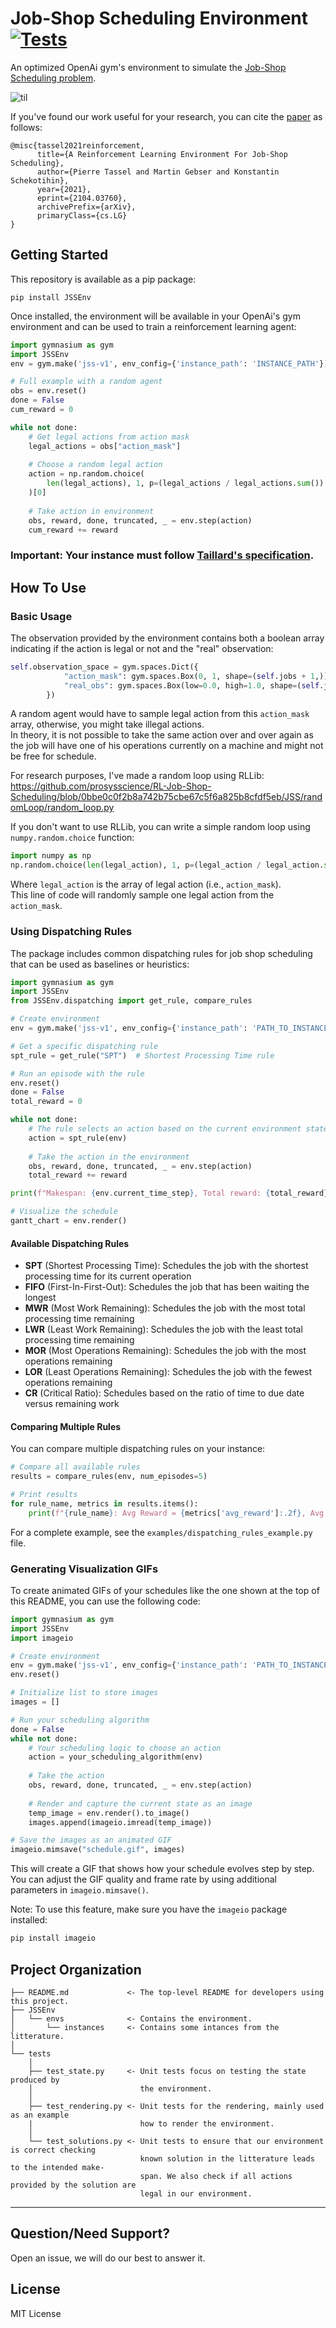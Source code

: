 Job-Shop Scheduling Environment [![Tests](https://github.com/prosysscience/JSSEnv/actions/workflows/python-tests.yml/badge.svg)](https://github.com/prosysscience/JSSEnv/actions/workflows/python-tests.yml)
==============================

An optimized OpenAi gym's environment to simulate the [Job-Shop Scheduling problem](https://developers.google.com/optimization/scheduling/job_shop).

![til](./tests/ta01.gif)

If you've found our work useful for your research, you can cite the [paper](https://arxiv.org/abs/2104.03760) as follows:

```
@misc{tassel2021reinforcement,
      title={A Reinforcement Learning Environment For Job-Shop Scheduling}, 
      author={Pierre Tassel and Martin Gebser and Konstantin Schekotihin},
      year={2021},
      eprint={2104.03760},
      archivePrefix={arXiv},
      primaryClass={cs.LG}
}
```

Getting Started
------------

This repository is available as a pip package:

```shell
pip install JSSEnv
```

Once installed, the environment will be available in your OpenAi's gym environment and can be used to train a reinforcement learning agent:

```python
import gymnasium as gym
import JSSEnv
env = gym.make('jss-v1', env_config={'instance_path': 'INSTANCE_PATH'})

# Full example with a random agent
obs = env.reset()
done = False
cum_reward = 0

while not done:
    # Get legal actions from action mask
    legal_actions = obs["action_mask"]
    
    # Choose a random legal action
    action = np.random.choice(
        len(legal_actions), 1, p=(legal_actions / legal_actions.sum())
    )[0]
    
    # Take action in environment
    obs, reward, done, truncated, _ = env.step(action)
    cum_reward += reward
```

### Important: Your instance must follow [Taillard's specification](http://jobshop.jjvh.nl/explanation.php#taillard_def). 


How To Use
------------

### Basic Usage

The observation provided by the environment contains both a boolean array indicating if the action is legal or not and the "real" observation:

```python 
self.observation_space = gym.spaces.Dict({
            "action_mask": gym.spaces.Box(0, 1, shape=(self.jobs + 1,)),
            "real_obs": gym.spaces.Box(low=0.0, high=1.0, shape=(self.jobs, 7), dtype=float),
        })
```

A random agent would have to sample legal action from this `action_mask` array, otherwise, you might take illegal actions.  
In theory, it is not possible to take the same action over and over again as the job will have one of his operations currently on a machine and might not be free for schedule.  

For research purposes, I've made a random loop using RLLib: https://github.com/prosysscience/RL-Job-Shop-Scheduling/blob/0bbe0c0f2b8a742b75cbe67c5f6a825b8cfdf5eb/JSS/randomLoop/random_loop.py

If you don't want to use RLLib, you can write a simple random loop using `numpy.random.choice` function:

```python
import numpy as np
np.random.choice(len(legal_action), 1, p=(legal_action / legal_action.sum()))[0]
```

Where `legal_action` is the array of legal action (i.e., `action_mask`).  
This line of code will randomly sample one legal action from the `action_mask`.

### Using Dispatching Rules

The package includes common dispatching rules for job shop scheduling that can be used as baselines or heuristics:

```python
import gymnasium as gym
import JSSEnv
from JSSEnv.dispatching import get_rule, compare_rules

# Create environment
env = gym.make('jss-v1', env_config={'instance_path': 'PATH_TO_INSTANCE'})

# Get a specific dispatching rule
spt_rule = get_rule("SPT")  # Shortest Processing Time rule

# Run an episode with the rule
env.reset()
done = False
total_reward = 0

while not done:
    # The rule selects an action based on the current environment state
    action = spt_rule(env)
    
    # Take the action in the environment
    obs, reward, done, truncated, _ = env.step(action)
    total_reward += reward

print(f"Makespan: {env.current_time_step}, Total reward: {total_reward}")

# Visualize the schedule
gantt_chart = env.render()
```

#### Available Dispatching Rules

- **SPT** (Shortest Processing Time): Schedules the job with the shortest processing time for its current operation
- **FIFO** (First-In-First-Out): Schedules the job that has been waiting the longest
- **MWR** (Most Work Remaining): Schedules the job with the most total processing time remaining
- **LWR** (Least Work Remaining): Schedules the job with the least total processing time remaining
- **MOR** (Most Operations Remaining): Schedules the job with the most operations remaining
- **LOR** (Least Operations Remaining): Schedules the job with the fewest operations remaining
- **CR** (Critical Ratio): Schedules based on the ratio of time to due date versus remaining work

#### Comparing Multiple Rules

You can compare multiple dispatching rules on your instance:

```python
# Compare all available rules
results = compare_rules(env, num_episodes=5)

# Print results
for rule_name, metrics in results.items():
    print(f"{rule_name}: Avg Reward = {metrics['avg_reward']:.2f}, Avg Makespan = {metrics['avg_makespan']:.2f}")
```

For a complete example, see the `examples/dispatching_rules_example.py` file.

### Generating Visualization GIFs

To create animated GIFs of your schedules like the one shown at the top of this README, you can use the following code:

```python
import gymnasium as gym
import JSSEnv
import imageio

# Create environment
env = gym.make('jss-v1', env_config={'instance_path': 'PATH_TO_INSTANCE'})
env.reset()

# Initialize list to store images
images = []

# Run your scheduling algorithm
done = False
while not done:
    # Your scheduling logic to choose an action
    action = your_scheduling_algorithm(env)
    
    # Take the action
    obs, reward, done, truncated, _ = env.step(action)
    
    # Render and capture the current state as an image
    temp_image = env.render().to_image()
    images.append(imageio.imread(temp_image))

# Save the images as an animated GIF
imageio.mimsave("schedule.gif", images)
```

This will create a GIF that shows how your schedule evolves step by step. You can adjust the GIF quality and frame rate by using additional parameters in `imageio.mimsave()`.

Note: To use this feature, make sure you have the `imageio` package installed:

```bash
pip install imageio
```

Project Organization
------------

    ├── README.md             <- The top-level README for developers using this project.
    ├── JSSEnv
    │   └── envs              <- Contains the environment.
    │       └── instances     <- Contains some intances from the litterature.
    │
    └── tests                 
        │
        ├── test_state.py     <- Unit tests focus on testing the state produced by
        │                        the environment.
        │
        ├── test_rendering.py <- Unit tests for the rendering, mainly used as an example
        |                        how to render the environment.
        │
        └── test_solutions.py <- Unit tests to ensure that our environment is correct checking
                                 known solution in the litterature leads to the intended make-
                                 span. We also check if all actions provided by the solution are
                                 legal in our environment.
--------

## Question/Need Support?

Open an issue, we will do our best to answer it.

## License

MIT License
